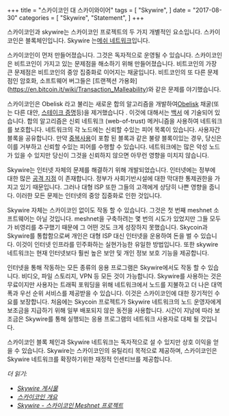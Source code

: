 +++
title = "스카이코인 대 스카이와이어"
tags = [
    "Skywire",
]
date = "2017-08-30"
categories = [
    "Skywire",
    "Statement",
]
+++

스카이코인과 skywire는 스카이코인 프로젝트의 두 가지 개별적인 요소입니다.
스카이코인은 블록체인입니다. Skywire 는[메쉬 네트워크](https://en.wikipedia.org/wiki/Mesh_networking)입니다.

스카이코인이 먼저 만들어졌습니다. 그것은 독자적으로 운영될 수 있습니다.
스카이코인은 비트코인이 가지고 있는 문제점을 해소하기 위해 만들어졌습니다.
비트코인의 가장 큰 문제점은 비트코인의 중앙 집중화로 이어지는 채굴입니다.
비트코인의 또 다른 문제점인 암호화, 소프트웨어 버그들은 [트랜젝션 가용화]
(https://en.bitcoin.it/wiki/Transaction_Malleability)와 같은 문제를 야기했습니다.

스카이코인은 Obelisk 라고 불리는 새로운 합의 알고리즘을 개발하여[Obelisk](https://www.skycoin.net/whitepapers)
채굴(또는 다른 대안, [스테이크 증명](https://en.wikipedia.org/wiki/Proof-of-stake)등)을 제거했습니다 .
이것에 대해서는 [백서](https://www.skycoin.net/whitepapers) 에 기술되어 있습니다.
합의 알고리즘은 신뢰 네트워크 (web-of-trust) 메커니즘을 사용하여 네트워크를 보호합니다.
네트워크의 각 노드에는 신뢰할 수있는 피어 목록이 있습니다.
사용자간 블록을 공유합니다. 만약 [중복사용](https://en.wikipedia.org/wiki/Double-spending)이 
포함 된 블록과 같은 불량 블록이있는 경우, 당신은 이를 거부하고 신뢰할 수있는 피어를 수행할 수 있습니다.
네트워크에는 많은 악성 노드가 있을 수 있지만 당신이 그것을 신뢰하지 않으면 아무런 영향을 미치지 않습니다.

Skywire는 인터넷 자체의 문제를 해결하기 위해 개발되었습니다. 인터넷에는 정부에 대한
많은 [공격 지점](https://en.wikipedia.org/wiki/BGP_hijacking) 이 존재합니다.
정부가 사회기반시설에 대한 막대한 통제권한을 가지고 있기 때문입니다.
그러나 대형 ISP 또한 그들의 고객에게 상당히 나쁜 영향을 줍니다.
이러한 모든 문제는 인터넷의 중앙 집중화로 인한 것입니다.

Skywire 자체는 스카이코인 없이도 작동 할 수 있습니다. 그것은 첫 번째 meshnet 소프트웨어는 아닐 것입니다.
meshnet을 구축하려는 몇 번의 시도가 있었지만 그들 모두가 비영리를 추구했기 때문에 
그 어떤 것도 크게 성장하지 못했습니다.
Skycoin과 Skywire를 통합함으로써 개인은 대형 ISP 대신 인터넷을 운용하여 돈을 벌 수 있습니다.
이것이 인터넷 인프라를 민주화하는 실현가능한 유일한 방법입니다. 또한 skywire 네트워크는 
현재 인터넷보다 훨씬 높은 보안 및 개인 정보 보호 기능을 제공합니다.

인터넷을 통해 작동하는 모든 종류의 응용 프로그램은 Skywire에서도 작동 할 수 있습니다.
비디오, 파일 스토리지, VPN 등 모든 것이 가능합니다. Skywire를 사용하는 것은 무료이지만 
사용자는 트래픽 포워딩을 위해 네트워크에서 노드를 지불하고 더 나은 대역폭과 우선 순위 서비스를 
제공받을 수 있습니다. 이것은 스카이코인에 대한 장기적인 수요를 보장합니다. 
처음에는 Skycoin 프로젝트가 Skywire 네트워크의 노드 운영자에게 보조금을 지급하기 위해 
일부 배포되지 않은 동전을 사용합니다.
시간이 지남에 따라 보조금은 Skywire를 통해 실행되는 응용 프로그램의 네트워크 사용자로 대체 될 것입니다.

스카이코인 블록 체인과 Skywire 네트워크는 독자적으로 설 수 있지만 상호 이익을 얻을 수 있습니다.
Skywire는 스카이코인의 유틸리티 목적으로 제공하며, 
스카이코인은 Skywire 네트워크를 확장하기위한 재정적 인센티브를 제공합니다.

*더 읽기:*

* *[Skywire 게시물](/categories/skywire/)*
* *[스카이코인 개요](/overview/skycoin-overview/)*
* *[Skywire - 스카이코인 Meshnet 프로젝트](/overview/skywire---skycoin-meshnet-project/)*
